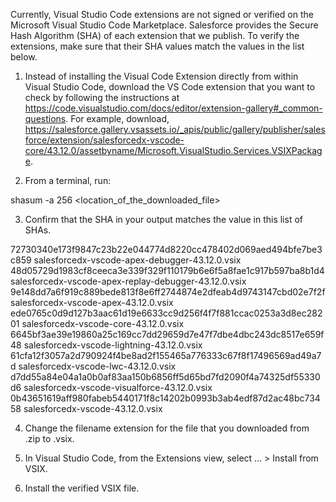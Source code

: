 Currently, Visual Studio Code extensions are not signed or verified on the
Microsoft Visual Studio Code Marketplace. Salesforce provides the Secure Hash
Algorithm (SHA) of each extension that we publish. To verify the extensions,
make sure that their SHA values match the values in the list below.

1. Instead of installing the Visual Code Extension directly from within Visual
   Studio Code, download the VS Code extension that you want to check by
   following the instructions at
   https://code.visualstudio.com/docs/editor/extension-gallery#_common-questions.
   For example, download,
   https://salesforce.gallery.vsassets.io/_apis/public/gallery/publisher/salesforce/extension/salesforcedx-vscode-core/43.12.0/assetbyname/Microsoft.VisualStudio.Services.VSIXPackage.

2. From a terminal, run:

shasum -a 256 <location_of_the_downloaded_file>

3. Confirm that the SHA in your output matches the value in this list of SHAs.

72730340e173f9847c23b22e044774d8220cc478402d069aed494bfe7be3c859  salesforcedx-vscode-apex-debugger-43.12.0.vsix
48d05729d1983cf8ceeca3e339f329f110179b6e6f5a8fae1c917b597ba8b1d4  salesforcedx-vscode-apex-replay-debugger-43.12.0.vsix
9e148dd7a6f919c889bede813f8e6ff2744874e2dfeab4d9743147cbd02e7f2f  salesforcedx-vscode-apex-43.12.0.vsix
ede0765c0d9d127b3aac61d19e6633cc9d256f4f7f881ccac0253a3d8ec28201  salesforcedx-vscode-core-43.12.0.vsix
6645bf3ae39e19860a25c169cc7dd29659d7e47f7dbe4dbc243dc8517e659f48  salesforcedx-vscode-lightning-43.12.0.vsix
61cfa12f3057a2d790924f4be8ad2f155465a776333c67f8f17496569ad49a7d  salesforcedx-vscode-lwc-43.12.0.vsix
d7dd55a84e04a1a0b0af83aa150b6856ff5d65bd7fd2090f4a74325df55330d6  salesforcedx-vscode-visualforce-43.12.0.vsix
0b43651619aff980fabeb5440171f8c14202b0993b3ab4edf87d2ac48bc73458  salesforcedx-vscode-43.12.0.vsix


4. Change the filename extension for the file that you downloaded from .zip to
.vsix.

5. In Visual Studio Code, from the Extensions view, select ... > Install from
VSIX.

6. Install the verified VSIX file.
